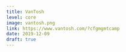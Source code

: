 ```yaml
---
title: VanTosh
level: core
image: vantosh.png
link: https://www.vantosh.com/?cfgmgmtcamp
date: 2019-12-09
draft: true
---
```



